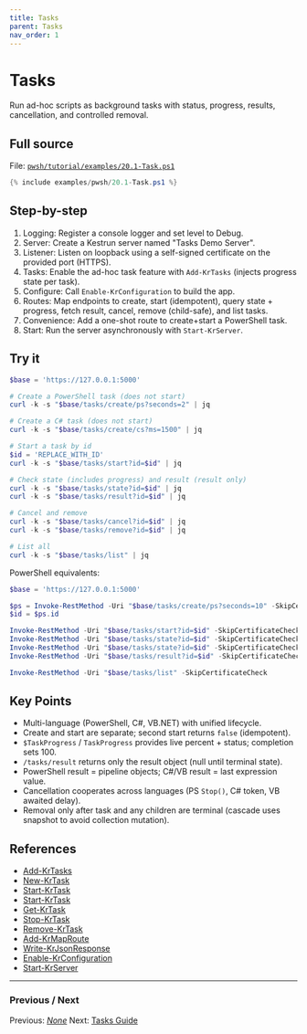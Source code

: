 ```yaml
---
title: Tasks
parent: Tasks
nav_order: 1
---
```


# Tasks

Run ad-hoc scripts as background tasks with status, progress, results, cancellation, and controlled removal.

## Full source

File: [`pwsh/tutorial/examples/20.1-Task.ps1`][20.1-Task.ps1]

```powershell
{% include examples/pwsh/20.1-Task.ps1 %}
```

## Step-by-step

1. Logging: Register a console logger and set level to Debug.
2. Server: Create a Kestrun server named "Tasks Demo Server".
3. Listener: Listen on loopback using a self-signed certificate on the provided port (HTTPS).
4. Tasks: Enable the ad-hoc task feature with `Add-KrTasks` (injects progress state per task).
5. Configure: Call `Enable-KrConfiguration` to build the app.
6. Routes: Map endpoints to create, start (idempotent), query state + progress, fetch result, cancel, remove (child-safe), and list tasks.
7. Convenience: Add a one-shot route to create+start a PowerShell task.
8. Start: Run the server asynchronously with `Start-KrServer`.

## Try it

```powershell
$base = 'https://127.0.0.1:5000'

# Create a PowerShell task (does not start)
curl -k -s "$base/tasks/create/ps?seconds=2" | jq

# Create a C# task (does not start)
curl -k -s "$base/tasks/create/cs?ms=1500" | jq

# Start a task by id
$id = 'REPLACE_WITH_ID'
curl -k -s "$base/tasks/start?id=$id" | jq

# Check state (includes progress) and result (result only)
curl -k -s "$base/tasks/state?id=$id" | jq
curl -k -s "$base/tasks/result?id=$id" | jq

# Cancel and remove
curl -k -s "$base/tasks/cancel?id=$id" | jq
curl -k -s "$base/tasks/remove?id=$id" | jq

# List all
curl -k -s "$base/tasks/list" | jq
```

PowerShell equivalents:

```powershell
$base = 'https://127.0.0.1:5000'

$ps = Invoke-RestMethod -Uri "$base/tasks/create/ps?seconds=10" -SkipCertificateCheck
$id = $ps.id

Invoke-RestMethod -Uri "$base/tasks/start?id=$id" -SkipCertificateCheck
Invoke-RestMethod -Uri "$base/tasks/state?id=$id" -SkipCertificateCheck
Invoke-RestMethod -Uri "$base/tasks/state?id=$id" -SkipCertificateCheck | Format-List
Invoke-RestMethod -Uri "$base/tasks/result?id=$id" -SkipCertificateCheck   # will be $null until terminal

Invoke-RestMethod -Uri "$base/tasks/list" -SkipCertificateCheck
```

## Key Points

- Multi-language (PowerShell, C#, VB.NET) with unified lifecycle.
- Create and start are separate; second start returns `false` (idempotent).
- `$TaskProgress` / `TaskProgress` provides live percent + status; completion sets 100.
- `/tasks/result` returns only the result object (null until terminal state).
- PowerShell result = pipeline objects; C#/VB result = last expression value.
- Cancellation cooperates across languages (PS `Stop()`, C# token, VB awaited delay).
- Removal only after task and any children are terminal (cascade uses snapshot to avoid collection mutation).

## References

- [Add-KrTasks](/pwsh/cmdlets/Add-KrTasks)
- [New-KrTask](/pwsh/cmdlets/New-KrTask)
- [Start-KrTask](/pwsh/cmdlets/Start-KrTask)
- [Start-KrTask](/pwsh/cmdlets/Start-KrTask)
- [Get-KrTask](/pwsh/cmdlets/Get-KrTask)
- [Stop-KrTask](/pwsh/cmdlets/Stop-KrTask)
- [Remove-KrTask](/pwsh/cmdlets/Remove-KrTask)
- [Add-KrMapRoute](/pwsh/cmdlets/Add-KrMapRoute)
- [Write-KrJsonResponse](/pwsh/cmdlets/Write-KrJsonResponse)
- [Enable-KrConfiguration](/pwsh/cmdlets/Enable-KrConfiguration)
- [Start-KrServer](/pwsh/cmdlets/Start-KrServer)

---

### Previous / Next

Previous: [_None_](.)
Next: [Tasks Guide](/topics/tasks)

[20.1-Task.ps1]: /pwsh/tutorial/examples/20.1-Task.ps1
